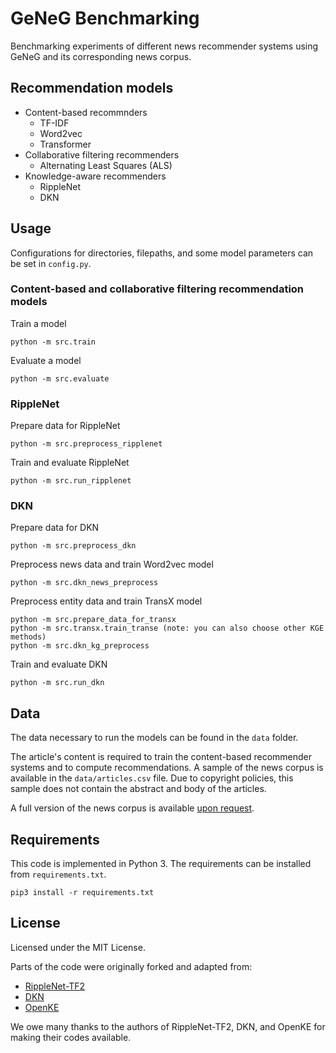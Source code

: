 # GeNeG Benchmarking
Benchmarking experiments of different news recommender systems using GeNeG and its corresponding news corpus.

## Recommendation models
- Content-based recommnders
	- TF-IDF
	- Word2vec
	- Transformer
- Collaborative filtering recommenders
	- Alternating Least Squares (ALS)
- Knowledge-aware recommenders
	- RippleNet
	- DKN

## Usage

Configurations for directories, filepaths, and some model parameters can be set in `config.py`.

### Content-based and collaborative filtering recommendation models
Train a model
```
python -m src.train
```

Evaluate a model
```
python -m src.evaluate
```

### RippleNet
Prepare data for RippleNet
```
python -m src.preprocess_ripplenet
```

Train and evaluate RippleNet
```
python -m src.run_ripplenet
```

### DKN
Prepare data for DKN
```
python -m src.preprocess_dkn
```

Preprocess news data and train Word2vec model
```
python -m src.dkn_news_preprocess
```

Preprocess entity data and train TransX model
``` 
python -m src.prepare_data_for_transx
python -m src.transx.train_transe (note: you can also choose other KGE methods)
python -m src.dkn_kg_preprocess
```

Train and evaluate DKN
```
python -m src.run_dkn
```

## Data
The data necessary to run the models can be found in the `data` folder.

The article's content is required to train the content-based recommender systems and to compute recommendations. A sample of the news corpus is available in the  `data/articles.csv` file. Due to copyright policies, this sample does not contain the abstract and body of the articles.

A full version of the news corpus is available [upon request](mailto:andreea@informatik.uni-mannheim.de).

## Requirements
This code is implemented in Python 3. The requirements can be installed from `requirements.txt`.

```
pip3 install -r requirements.txt
```

## License
Licensed under the MIT License.

Parts of the code were originally forked and adapted from:
- [RippleNet-TF2](https://github.com/tezignlab/RippleNet-TF2)
- [DKN](https://github.com/hwwang55/DKN)
- [OpenKE](https://github.com/thunlp/OpenKE)

We owe many thanks to the authors of RippleNet-TF2, DKN, and OpenKE for making their codes available.
